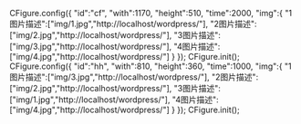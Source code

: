 CFigure.config({
		"id":"cf",
		"with":1170,
		"height":510,
		"time":2000,
		"img":{
			"1图片描述":["img/1.jpg","http://localhost/wordpress/"],
			"2图片描述":["img/2.jpg","http://localhost/wordpress/"],
			"3图片描述":["img/3.jpg","http://localhost/wordpress/"],
			"4图片描述":["img/4.jpg","http://localhost/wordpress/"]
		}
	});
	CFigure.init();
	CFigure.config({
		"id":"hh",
		"with":810,
		"height":360,
		"time":1000,
		"img":{
			"1图片描述":["img/3.jpg","http://localhost/wordpress/"],
			"2图片描述":["img/2.jpg","http://localhost/wordpress/"],
			"3图片描述":["img/1.jpg","http://localhost/wordpress/"],
			"4图片描述":["img/4.jpg","http://localhost/wordpress/"]
		}
	});
	CFigure.init();
